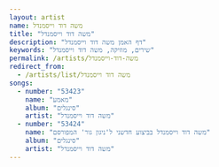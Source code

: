 ```yaml
---
layout: artist
name: משה דוד וייסמנדל
title: "משה דוד וייסמנדל"
description: "דף האמן משה דוד וייסמנדל"
keywords: "שירים, מוזיקה, משה דוד וייסמנדל"
permalink: /artists/משה-דוד-וייסמנדל
redirect_from:
  - /artists/list/משה דוד וייסמנדל
songs:
  - number: "53423"
    name: "מאמע"
    album: "סינגלים"
    artist: "משה דוד וייסמנדל"
  - number: "53424"
    name: "משה דוד וייסמנדל בביצוע חדשני ל'ניגון גור' המפורסם"
    album: "סינגלים"
    artist: "משה דוד וייסמנדל"
---
```

